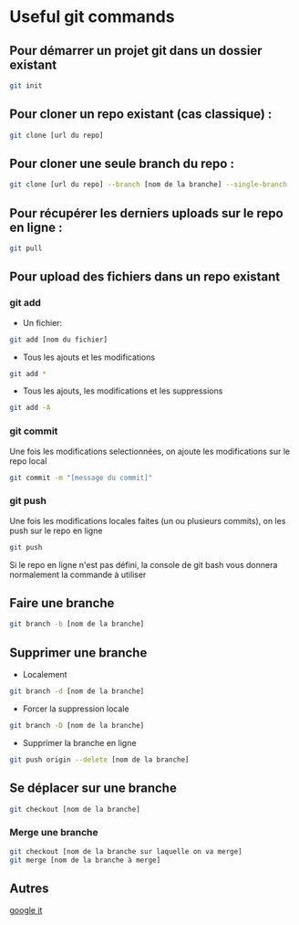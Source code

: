 # Useful git commands

## Pour démarrer un projet git dans un dossier existant
```bash
git init
```

## Pour cloner un repo existant (cas classique) :
```bash
git clone [url du repo]
```

## Pour cloner une seule branch du repo :
```bash
git clone [url du repo] --branch [nom de la branche] --single-branch
```

## Pour récupérer les derniers uploads sur le repo en ligne :
```bash
git pull
```

## Pour upload des fichiers dans un repo existant
### git add
- Un fichier: 
```bash
git add [nom du fichier]
```
- Tous les ajouts et les modifications
```bash
git add *
```
- Tous les ajouts, les modifications et les suppressions
```bash
git add -A
```

### git commit
Une fois les modifications selectionnées, on ajoute les modifications sur le repo local
```bash
git commit -m "[message du commit]"
```

### git push
Une fois les modifications locales faites (un ou plusieurs commits), on les push sur le repo en ligne
```bash
git push
```

Si le repo en ligne n'est pas défini, la console de git bash vous donnera normalement la commande à utiliser

## Faire une branche
```bash
git branch -b [nom de la branche]
```

## Supprimer une branche
- Localement
```bash
git branch -d [nom de la branche]
```

- Forcer la suppression locale
```bash
git branch -D [nom de la branche]
```

- Supprimer la branche en ligne
```bash
git push origin --delete [nom de la branche]
```

## Se déplacer sur une branche
```bash
git checkout [nom de la branche]
```

### Merge une branche
```bash
git checkout [nom de la branche sur laquelle on va merge]
git merge [nom de la branche à merge]
```

## Autres
[google it](https://www.google.com/)